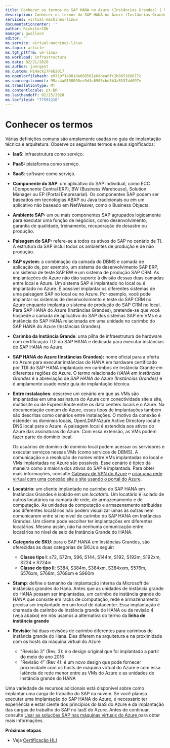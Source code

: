 ```yaml
---
title: Conhecer os termos do SAP HANA no Azure (Instâncias Grandes) | Microsoft Docs
description: Conhecer os termos do SAP HANA no Azure (Instâncias Grandes).
services: virtual-machines-linux
documentationcenter: ''
author: RicksterCDN
manager: gwallace
editor: ''
ms.service: virtual-machines-linux
ms.topic: article
ms.tgt_pltfrm: vm-linux
ms.workload: infrastructure
ms.date: 02/21/2020
ms.author: juergent
ms.custom: H1Hack27Feb2017
ms.openlocfilehash: e9719f1a081da688501e6dbea0fc1b865168077c
ms.sourcegitcommit: 99ac4a0150898ce9d3c6905cbd8b3a5537dd097e
ms.translationtype: MT
ms.contentlocale: pt-BR
ms.lasthandoff: 02/25/2020
ms.locfileid: "77591210"
---
```

# <a name="know-the-terms"></a>Conhecer os termos

Várias definições comuns são amplamente usadas no guia de implantação técnica e arquitetura. Observe os seguintes termos e seus significados:

- **IaaS**: infraestrutura como serviço.
- **PaaS:** plataforma como serviço.
- **SaaS**: software como serviço.
- **Componente do SAP**: um aplicativo do SAP individual, como ECC (Componente Central ERP), BW (Business Warehouse), Solution Manager ou EP (Portal Empresarial). Os componentes SAP podem ser baseados em tecnologias ABAP ou Java tradicionais ou em um aplicativo não baseado em NetWeaver, como o Business Objects.
- **Ambiente SAP:** um ou mais componentes SAP agrupados logicamente para executar uma função de negócios, como desenvolvimento, garantia de qualidade, treinamento, recuperação de desastre ou produção.
- **Paisagem do SAP:** refere-se a todos os ativos do SAP no cenário de TI. A estrutura da SAP inclui todos os ambientes de produção e de não produção.
- **SAP system**: a combinação da camada do DBMS e camada de aplicação de, por exemplo, um sistema de desenvolvimento SAP ERP, um sistema de teste SAP BW e um sistema de produção SAP CRM. As implantações do Azure não dão suporte à divisão dessas duas camadas entre local e Azure. Um sistema SAP é implantado no local ou é implantado no Azure. É possível implantar os diferentes sistemas de uma paisagem SAP no local ou no Azure. Por exemplo, você pode implantar os sistemas de desenvolvimento e teste do SAP CRM no Azure enquanto implanta o sistema de produção do SAP CRM no local. Para SAP HANA do Azure (Instâncias Grandes), pretende-se que você hospede a camada de aplicativo do SAP dos sistemas SAP em VMs e a instância do SAP HANA relacionada em uma unidade no carimbo do SAP HANA do Azure (Instâncias Grandes).
- **Carimbo da Instância Grande**: uma pilha de infraestrutura de hardware com certificação TDI do SAP HANA e dedicada para executar instâncias do SAP HANA no Azure.
- **SAP HANA do Azure (Instâncias Grandes):** nome oficial para a oferta no Azure para executar instâncias do HANA em hardware certificado por TDI do SAP HANA implantado em carimbos de Instância Grande em diferentes regiões do Azure. O termo relacionado *HANA em Instâncias Grandes* é a abreviação de *SAP HANA do Azure (Instâncias Grandes)* e é amplamente usado neste guia de implantação técnica.
- **Entre instalações**: descreve um cenário em que as VMs são implantadas em uma assinatura do Azure com conectividade site a site, multissite ou de ExpressRoute entre os data centers locais e o Azure. Na documentação comum do Azure, esses tipos de implantações também são descritas como cenários entre instalações. O motivo da conexão é estender os domínios locais, OpenLDAP/Azure Active Directory local e DNS local para o Azure. A paisagem local é estendida aos ativos do Azure das assinaturas do Azure. Com essa extensão, as VMs podem fazer parte do domínio local. 

   Os usuários de domínio do domínio local podem acessar os servidores e executar serviços nessas VMs (como serviços de DBMS). A comunicação e a resolução de nomes entre VMs implantadas no local e VMs implantadas no Azure são possíveis. Esse cenário é típico da maneira como a maioria dos ativos do SAP é implantada. Para obter mais informações, consulte [Gateway de VPN do Azure](../../../vpn-gateway/vpn-gateway-about-vpngateways.md?toc=%2fazure%2fvirtual-machines%2flinux%2ftoc.json) e [criar uma rede virtual com uma conexão site a site usando o portal do Azure](../../../vpn-gateway/vpn-gateway-howto-site-to-site-resource-manager-portal.md?toc=%2fazure%2fvirtual-machines%2flinux%2ftoc.json).
- **Locatário**: um cliente implantado no carimbo do SAP HANA em Instâncias Grandes é isolado em um *locatário.* Um locatário é isolado de outros locatários na camada de rede, de armazenamento e de computação. As unidades de computação e armazenamento atribuídas aos diferentes locatários não podem visualizar umas às outras nem comunicarem entre si no nível de carimbo do SAP HANA em Instâncias Grandes. Um cliente pode escolher ter implantações em diferentes locatários. Mesmo assim, não há nenhuma comunicação entre locatários no nível de selo de Instância Grande do HANA.
- **Categoria de SKU**: para o SAP HANA em Instâncias Grandes, são oferecidas as duas categorias de SKUs a seguir:
    - **Classe tipo I**: s72, S72m, S96, S144, S144m, S192, S192m, S192xm, S224 e S224m
    - **Classe do tipo II**: S384, S384m, S384xm, S384xxm, S576m, S576xm, S768m, S768xm e S960m
- **Stamp**: define o tamanho da implantação interna da Microsoft de instâncias grandes do Hana. Antes que as unidades de instância grande do HANA possam ser implantadas, um carimbo de instância grande do HANA que consiste em racks de computação, rede e armazenamento precisa ser implantado em um local de datacenter. Essa implantação é chamada de carimbo de instância grande do HANA ou da revisão 4 (veja abaixo) em nós usamos a alternativa do termo da **linha de instância grande**
- **Revisão**: há duas revisões de carimbo diferentes para carimbos de instância grande do Hana. Eles diferem na arquitetura e na proximidade com os hosts da máquina virtual do Azure
    - "Revisão 3" (Rev. 3): é o design original que foi implantado a partir do meio do ano 2016
    - "Revisão 4" (Rev 4): é um novo design que pode fornecer proximidade com os hosts de máquina virtual do Azure e com essa latência de rede menor entre as VMs do Azure e as unidades de instância grande do HANA 

Uma variedade de recursos adicionais está disponível sobre como implantar uma carga de trabalho do SAP na nuvem. Se você planeja executar uma implantação do SAP HANA do Azure, é necessário ter experiência e estar ciente dos princípios do IaaS do Azure e da implantação das cargas de trabalho do SAP no IaaS do Azure. Antes de continuar, consulte [Usar as soluções SAP nas máquinas virtuais do Azure ](get-started.md?toc=%2fazure%2fvirtual-machines%2flinux%2ftoc.json) para obter mais informações. 

**Próximas etapas**
- Veja [Certificação HLI](hana-certification.md)